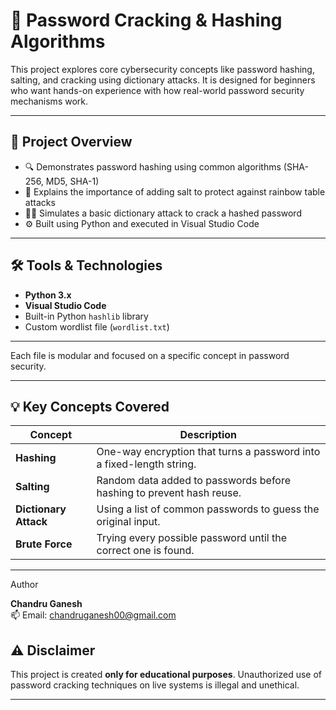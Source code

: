 # 🔐 Password Cracking & Hashing Algorithms

This project explores core cybersecurity concepts like password hashing, salting, and cracking using dictionary attacks. It is designed for beginners who want hands-on experience with how real-world password security mechanisms work.

---

## 📌 Project Overview

- 🔍 Demonstrates password hashing using common algorithms (SHA-256, MD5, SHA-1)
- 🧂 Explains the importance of adding salt to protect against rainbow table attacks
- 🕵️‍♀️ Simulates a basic dictionary attack to crack a hashed password
- ⚙️ Built using Python and executed in Visual Studio Code

---

## 🛠️ Tools & Technologies

- **Python 3.x**
- **Visual Studio Code**
- Built-in Python `hashlib` library
- Custom wordlist file (`wordlist.txt`)

---


Each file is modular and focused on a specific concept in password security.

---

## 💡 Key Concepts Covered

| Concept         | Description |
|----------------|-------------|
| **Hashing**     | One-way encryption that turns a password into a fixed-length string. |
| **Salting**     | Random data added to passwords before hashing to prevent hash reuse. |
| **Dictionary Attack** | Using a list of common passwords to guess the original input. |
| **Brute Force** | Trying every possible password until the correct one is found. |

---
 Author

**Chandru Ganesh**  
📫 Email: chandruganesh00@gmail.com
## ⚠️ Disclaimer

This project is created **only for educational purposes**. Unauthorized use of password cracking techniques on live systems is illegal and unethical.

---
